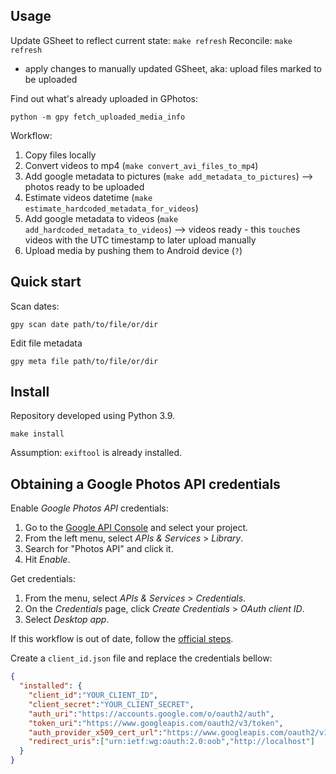 ## Usage

Update GSheet to reflect current state: `make refresh`
Reconcile: `make refresh`
  - apply changes to manually updated GSheet, aka: upload files marked to be uploaded

Find out what's already uploaded in GPhotos:
```shell
python -m gpy fetch_uploaded_media_info
```

Workflow:

  1. Copy files locally
  1. Convert videos to mp4 (`make convert_avi_files_to_mp4`)
  1. Add google metadata to pictures (`make add_metadata_to_pictures`) --> photos ready to be uploaded
  1. Estimate videos datetime (`make estimate_hardcoded_metadata_for_videos`)
  1. Add google metadata to videos (`make add_hardcoded_metadata_to_videos`) --> videos ready
    - this `touch`es videos with the UTC timestamp to later upload manually
  1. Upload media by pushing them to Android device (`?`)

## Quick start

Scan dates:

```shell
gpy scan date path/to/file/or/dir
```

<!--
Scan GPS coordinates:

```shell
gpy scan gps path/to/file/or/dir
```
-->

Edit file metadata

```shell
gpy meta file path/to/file/or/dir
```

## Install

Repository developed using Python 3.9.

```shell
make install
```

Assumption: `exiftool` is already installed.

## Obtaining a Google Photos API credentials

Enable _Google Photos API_ credentials:

1. Go to the [Google API Console][1] and select your project.
2. From the left menu, select _APIs & Services_ > _Library_.
3. Search for "Photos API" and click it.
4. Hit _Enable_.

Get credentials:

1. From the menu, select _APIs & Services_ > _Credentials_.
2. On the _Credentials_ page, click _Create Credentials_ > _OAuth client ID_.
3. Select _Desktop app_.

If this workflow is out of date, follow the [official steps][2].

Create a `client_id.json` file and replace the credentials bellow:

```json
{
  "installed": {
    "client_id":"YOUR_CLIENT_ID",
    "client_secret":"YOUR_CLIENT_SECRET",
    "auth_uri":"https://accounts.google.com/o/oauth2/auth",
    "token_uri":"https://www.googleapis.com/oauth2/v3/token",
    "auth_provider_x509_cert_url":"https://www.googleapis.com/oauth2/v1/certs",
    "redirect_uris":["urn:ietf:wg:oauth:2.0:oob","http://localhost"]
  }
}
```

[1]: https://console.developers.google.com/apis/library "GCP Console"
[2]: https://developers.google.com/photos/library/guides/get-started "Google Photos APIs - Get started with REST"
